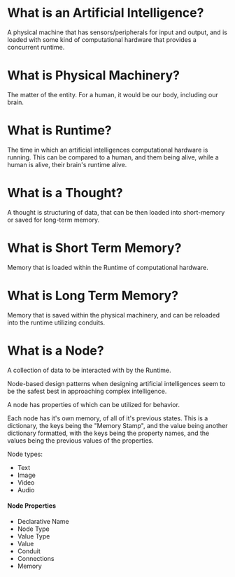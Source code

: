# What is an Artificial Intelligence?
A physical machine that has sensors/peripherals for input and output, and is loaded with some kind of computational hardware that provides a concurrent runtime.
# What is Physical Machinery?
The matter of the entity. For a human, it would be our body, including our brain.
# What is Runtime?
The time in which an artificial intelligences computational hardware is running. This can be compared to a human, and them being alive, while a human is alive, their brain's runtime alive.
# What is a Thought?
A thought is structuring of data, that can be then loaded into short-memory or saved for long-term memory.
# What is Short Term Memory?
Memory that is loaded within the Runtime of computational hardware.
# What is Long Term Memory?
Memory that is saved within the physical machinery, and can be reloaded into the runtime utilizing conduits.

# What is a Node?
A collection of data to be interacted with by the Runtime.

Node-based design patterns when designing artificial intelligences seem to be the safest best in approaching complex intelligence.

A node has properties of which can be utilized for behavior.

Each node has it's own memory, of all of it's previous states. This is a dictionary, the keys being the "Memory Stamp", and the value being another dictionary formatted, with the keys being the property names, and the values being the previous values of the properties.

Node types:
- Text
- Image
- Video
- Audio


#### Node Properties
- Declarative Name
- Node Type
- Value Type
- Value
- Conduit
- Connections
- Memory